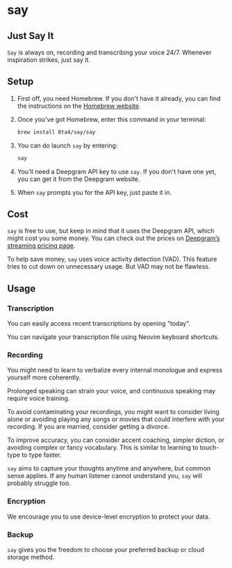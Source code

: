 # say

## Just Say It

`Say` is always on, recording and transcribing your voice 24/7. Whenever inspiration strikes, just say it.

## Setup

1. First off, you need Homebrew. If you don't have it already, you can find the instructions on the [Homebrew website](https://brew.sh/).

1. Once you've got Homebrew, enter this command in your terminal:

   ```sh
   brew install 8ta4/say/say
   ```

1. You can do launch `say` by entering:

   ```sh
   say
   ```

1. You'll need a Deepgram API key to use `say`. If you don't have one yet, you can get it from the Deepgram website.

1. When `say` prompts you for the API key, just paste it in.

## Cost

`say` is free to use, but keep in mind that it uses the Deepgram API, which might cost you some money. You can check out the prices on [Deepgram’s streaming pricing page](https://deepgram.com/pricing).

To help save money, `say` uses voice activity detection (VAD). This feature tries to cut down on unnecessary usage. But VAD may not be flawless.

## Usage

### Transcription

You can easily access recent transcriptions by opening "today".

You can navigate your transcription file using Neovim keyboard shortcuts.

### Recording

You might need to learn to verbalize every internal monologue and express yourself more coherently.

Prolonged speaking can strain your voice, and continuous speaking may require voice training.

To avoid contaminating your recordings, you might want to consider living alone or avoiding playing any songs or movies that could interfere with your recording. If you are married, consider getting a divorce.

To improve accuracy, you can consider accent coaching, simpler diction, or avoiding complex or fancy vocabulary. This is similar to learning to touch-type to type faster.

`say` aims to capture your thoughts anytime and anywhere, but common sense applies. If any human listener cannot understand you, `say` will probably struggle too.

### Encryption

We encourage you to use device-level encryption to protect your data.

### Backup

`say` gives you the freedom to choose your preferred backup or cloud storage method.
